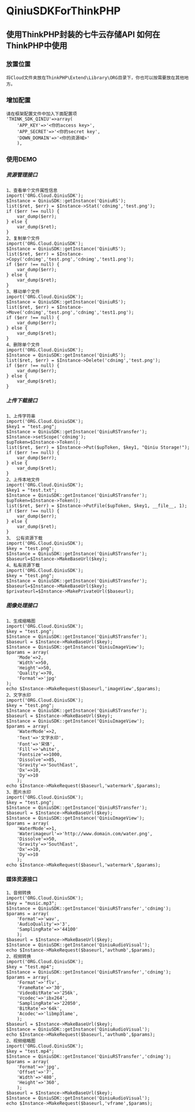 QiniuSDKForThinkPHP
===================

使用ThinkPHP封装的七牛云存储API
如何在ThinkPHP中使用
-------------------
### 放置位置
    将Cloud文件夹放在ThinkPHP\Extend\Library\ORG目录下，你也可以按需要放在其他地方。
### 增加配置
	请在框架配置文件中加入下面配置项
	'THINK_SDK_QINIU'=>array(
		'APP_KEY'=>'<你的access key>',
		'APP_SECRET'=>'<你的secret key',
		'DOWN_DOMAIN'=>'<你的资源域>'
		),
### 使用DEMO
##### 资源管理接口
	1、查看单个文件属性信息
	import('ORG.Cloud.QiniuSDK');
	$Instance = QiniuSDK::getInstance('QiniuRS');
	list($ret, $err) = $Instance->Stat('cdnimg','test.png');
	if ($err !== null) {
    	var_dump($err);
	} else {
    	var_dump($ret);
	}
	2、复制单个文件
	import('ORG.Cloud.QiniuSDK');
	$Instance = QiniuSDK::getInstance('QiniuRS');
	list($ret, $err) = $Instance->Copy('cdnimg','test.png','cdnimg','test1.png');
	if ($err !== null) {
    	var_dump($err);
	} else {
    	var_dump($ret);
	}
	3、移动单个文件
	import('ORG.Cloud.QiniuSDK');
	$Instance = QiniuSDK::getInstance('QiniuRS');
	list($ret, $err) = $Instance->Move('cdnimg','test.png','cdnimg','test1.png');
	if ($err !== null) {
    	var_dump($err);
	} else {
    	var_dump($ret);
	}
	4、删除单个文件
	import('ORG.Cloud.QiniuSDK');
	$Instance = QiniuSDK::getInstance('QiniuRS');
	list($ret, $err) = $Instance->Delete('cdnimg','test.png');
	if ($err !== null) {
    	var_dump($err);
	} else {
    	var_dump($ret);
	}
##### 上传下载接口
	1、上传字符串
	import('ORG.Cloud.QiniuSDK');
	$key1 = "test.png";
    $Instance = QiniuSDK::getInstance('QiniuRSTransfer');
	$Instance->setScope('cdnimg');
	$upToken=$Instance->Token();
	list($ret, $err) = $Instance->Put($upToken, $key1, "Qiniu Storage!");
	if ($err !== null) {
    	var_dump($err);
	} else {
    	var_dump($ret);
	}
	2、上传本地文件
	import('ORG.Cloud.QiniuSDK');
	$key1 = "test.txt";
    $Instance = QiniuSDK::getInstance('QiniuRSTransfer');
	$upToken=$Instance->Token();
	list($ret, $err) = $Instance->PutFile($upToken, $key1, __file__, 1);
	if ($err !== null) {
    	var_dump($err);
	} else {
    	var_dump($ret);
	}
	3、 公有资源下载
	import('ORG.Cloud.QiniuSDK');
	$key = "test.png";
    $Instance = QiniuSDK::getInstance('QiniuRSTransfer');
	$baseurl=$Instance->MakeBaseUrl($key);
	4、私有资源下载
	import('ORG.Cloud.QiniuSDK');
	$key = "test.png";
	$Instance = QiniuSDK::getInstance('QiniuRSTransfer');
	$baseurl=$Instance->MakeBaseUrl($key);
	$privateurl=$Instance->MakePrivateUrl($baseurl);
##### 图像处理接口
	1、生成缩略图
	import('ORG.Cloud.QiniuSDK');
	$key = "test.png";
	$Instance = QiniuSDK::getInstance('QiniuRSTransfer');
	$baseurl = $Instance->MakeBaseUrl($key);
	$Instance = QiniuSDK::getInstance('QiniuImageView');
	$params = array(
		'Mode'=>2,
		'Width'=>50,
		'Height'=>50,
		'Quality'=>70,
		'Format'=>'jpg'
	);
	echo $Instance->MakeRequest($baseurl,'imageView',$params);
	2、文字水印
	import('ORG.Cloud.QiniuSDK');
	$key = "test.png";
	$Instance = QiniuSDK::getInstance('QiniuRSTransfer');
	$baseurl = $Instance->MakeBaseUrl($key);
	$Instance = QiniuSDK::getInstance('QiniuImageView');
	$params = array(
		'WaterMode'=>2,
		'Text'=>'文字水印',
		'Font'=>'宋体',
		'Fill'=>'white',
		'Fontsize'=>1000,
		'Dissolve'=>85,
		'Gravity'=>'SouthEast',
		'Dx'=>10,
		'Dy'=>10
		);
	echo $Instance->MakeRequest($baseurl,'watermark',$params);
	3、图片水印
	import('ORG.Cloud.QiniuSDK');
	$key = "test.png";
	$Instance = QiniuSDK::getInstance('QiniuRSTransfer');
	$baseurl = $Instance->MakeBaseUrl($key);
	$Instance = QiniuSDK::getInstance('QiniuImageView');
	$params = array(
		'WaterMode'=>1,
		'Waterimageurl'=>'http://www.domain.com/water.png',
		'Dissolve'=>50,
		'Gravity'=>'SouthEast',
		'Dx'=>10,
		'Dy'=>10
		);
	echo $Instance->MakeRequest($baseurl,'watermark',$params);
#### 媒体资源接口
	1、音频转换
	import('ORG.Cloud.QiniuSDK');
	$key = "music.mp3";
	$Instance = QiniuSDK::getInstance('QiniuRSTransfer','cdnimg');
	$params = array(
		'Format'=>'wav',
		'AudioQuality'=>'3',
		'SamplingRate'=>'44100'
		);
	$baseurl = $Instance->MakeBaseUrl($key);
	$Instance = QiniuSDK::getInstance('QiniuAudioVisual');
	echo $Instance->MakeRequest($baseurl,'avthumb',$params);
	2、视频转换
	import('ORG.Cloud.QiniuSDK');
	$key = "test.mp4";
	$Instance = QiniuSDK::getInstance('QiniuRSTransfer','cdnimg');
	$params = array(
		'Format'=>'flv',
		'FrameRate'=>'30',
		'VideoBitRate'=>'256k',
		'Vcodec'=>'ibx264',
		'SamplingRate'=>'22050',
		'BitRate'=>'64k',
		'Acodec'=>'libmp3lame',
		);
	$baseurl = $Instance->MakeBaseUrl($key);
	$Instance = QiniuSDK::getInstance('QiniuAudioVisual');
	echo $Instance->MakeRequest($baseurl,'avthumb',$params);
	2、视频缩略图
	import('ORG.Cloud.QiniuSDK');
	$key = "test.mp4";
	$Instance = QiniuSDK::getInstance('QiniuRSTransfer','cdnimg');
	$params = array(
		'Format'=>'jpg',
		'Offset'=>'7',
		'Width'=>'480',
		'Height'=>'360',
		);
	$baseurl = $Instance->MakeBaseUrl($key);
	$Instance = QiniuSDK::getInstance('QiniuAudioVisual');
	echo $Instance->MakeRequest($baseurl,'vframe',$params);
	